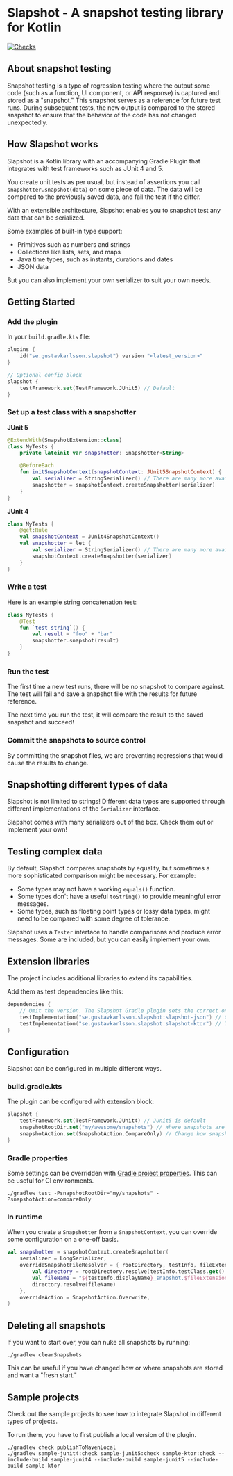 # Slapshot - A snapshot testing library for Kotlin

[![Checks](https://github.com/gustavkarlsson/slapshot/actions/workflows/checks.yaml/badge.svg)](https://github.com/gustavkarlsson/slapshot/actions/workflows/checks.yaml)

## About snapshot testing

Snapshot testing is a type of regression testing where the output some code (such as a function, UI component, or
API response) is captured and stored as a "snapshot." This snapshot serves as a reference for future test runs. During
subsequent tests, the new output is compared to the stored snapshot to ensure that the behavior of the code has not
changed unexpectedly.

## How Slapshot works

Slapshot is a Kotlin library with an accompanying Gradle Plugin that integrates with test frameworks
such as JUnit 4 and 5.

You create unit tests as per usual, but instead of assertions you call `snapshotter.snapshot(data)` on some piece of data.
The data will be compared to the previously saved data, and fail the test if the differ.

With an extensible architecture, Slapshot enables you to snapshot test any data that can be serialized.

Some examples of built-in type support:

* Primitives such as numbers and strings
* Collections like lists, sets, and maps
* Java time types, such as instants, durations and dates
* JSON data

But you can also implement your own serializer to suit your own needs.

## Getting Started

### Add the plugin

In your `build.gradle.kts` file:

```kotlin
plugins {
    id("se.gustavkarlsson.slapshot") version "<latest_version>"
}

// Optional config block
slapshot {
    testFramework.set(TestFramework.JUnit5) // Default
}
```

### Set up a test class with a snapshotter

**JUnit 5**

```kotlin
@ExtendWith(SnapshotExtension::class)
class MyTests {
    private lateinit var snapshotter: Snapshotter<String>

    @BeforeEach
    fun initSnapshotContext(snapshotContext: JUnit5SnapshotContext) {
        val serializer = StringSerializer() // There are many more available!
        snapshotter = snapshotContext.createSnapshotter(serializer)
    }
}
```

**JUnit 4**

```kotlin
class MyTests {
    @get:Rule
    val snapshotContext = JUnit4SnapshotContext()
    val snapshotter = let {
        val serializer = StringSerializer() // There are many more available!
        snapshotContext.createSnapshotter(serializer)
    }
}
```

### Write a test

Here is an example string concatenation test:

```kotlin
class MyTests {
    @Test
    fun `test string`() {
        val result = "foo" + "bar"
        snapshotter.snapshot(result)
    }
}
```

### Run the test

The first time a new test runs, there will be no snapshot to compare against. The test will fail and save a snapshot
file with the results for future reference.

The next time you run the test, it will compare the result to the saved snapshot and succeed!

### Commit the snapshots to source control

By committing the snapshot files, we are preventing regressions that would cause the results to change.

## Snapshotting different types of data

Slapshot is not limited to strings! Different data types are supported through different implementations of the
`Serializer` interface.

Slapshot comes with many serializers out of the box. Check them out or implement your own!

## Testing complex data

By default, Slapshot compares snapshots by equality, but sometimes a more sophisticated comparison might be necessary.
For example:

* Some types may not have a working `equals()` function.
* Some types don't have a useful `toString()` to provide meaningful error messages.
* Some types, such as floating point types or lossy data types, might need to be compared with some degree of tolerance.

Slapshot uses a `Tester` interface to handle comparisons and produce error messages.
Some are included, but you can easily implement your own.

## Extension libraries

The project includes additional libraries to extend its capabilities.

Add them as test dependencies like this:

```kotlin
dependencies {
    // Omit the version. The Slapshot Gradle plugin sets the correct one.
    testImplementation("se.gustavkarlsson.slapshot:slapshot-json") // Create and test JSON snapshots
    testImplementation("se.gustavkarlsson.slapshot:slapshot-ktor") // Test ktor requests and responses
}
```

## Configuration

Slapshot can be configured in multiple different ways.

### build.gradle.kts

The plugin can be configured with extension block:

```kotlin
slapshot {
    testFramework.set(TestFramework.JUnit4) // JUnit5 is default
    snapshotRootDir.set("my/awesome/snapshots") // Where snapshots are stored
    snapshotAction.set(SnapshotAction.CompareOnly) // Change how snapshots are handled
}
```

### Gradle properties

Some settings can be overridden with
[Gradle project properties](https://docs.gradle.org/current/userguide/build_environment.html#sec:project_properties).
This can be useful for CI environments.

```shell
./gradlew test -PsnapshotRootDir="my/snapshots" -PsnapshotAction=compareOnly
```

### In runtime

When you create a `Snapshotter` from a `SnapshotContext`, you can override some configuration on a one-off basis.

```kotlin
val snapshotter = snapshotContext.createSnapshotter(
    serializer = LongSerializer,
    overrideSnapshotFileResolver = { rootDirectory, testInfo, fileExtension ->
        val directory = rootDirectory.resolve(testInfo.testClass.get().name)
        val fileName = "${testInfo.displayName}_snapshot.$fileExtension"
        directory.resolve(fileName)
    },
    overrideAction = SnapshotAction.Overwrite,
)
```

## Deleting all snapshots

If you want to start over, you can nuke all snapshots by running:

```shell
./gradlew clearSnapshots
```

This can be useful if you have changed how or where snapshots are stored and want a "fresh start."

## Sample projects

Check out the sample projects to see how to integrate Slapshot in different types of projects.

To run them, you have to first publish a local version of the plugin.

```shell
./gradlew check publishToMavenLocal
./gradlew sample-junit4:check sample-junit5:check sample-ktor:check --include-build sample-junit4 --include-build sample-junit5 --include-build sample-ktor
```
